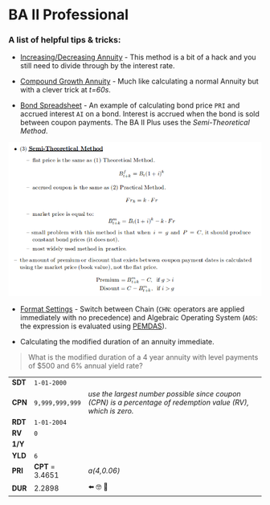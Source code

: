 # BA II Professional

### A list of helpful tips & tricks:
 
* [Increasing/Decreasing Annuity](http://www.actuarialoutpost.com/actuarial_discussion_forum/showthread.php?t=48035#3) - This method is a bit of a hack and you still need to divide through by the interest rate.

* [Compound Growth Annuity](https://www.youtube.com/watch?v=sEB-SG82lSM) - Much like calculating a normal Annuity but with a clever  trick at *t=60s*.

* [Bond Spreadsheet](https://www.youtube.com/watch?v=y9Hhad_CAHg) - An example of calculating bond price `PRI` and accrued interest `AI` on a bond. Interest is accrued when the bond is sold between coupon payments. The BA II Plus uses the *Semi-Theoretical Method*.

![semi theoretical](https://github.com/Infinite-Actuary/BA-II-Plus-Professional/blob/master/images/semi-theoretical-method.png)

* [Format Settings](https://www.youtube.com/watch?v=OWajtj8ewn0) - Switch between Chain (`CHN`: operators are applied immediately with no precedence) and Algebraic Operating System (`AOS`: the expression is evaluated using [PEMDAS](https://en.wikipedia.org/wiki/Order_of_operations)).

* Calculating the modified duration of an annuity immediate.
> What is the modified duration of a 4 year annuity with level payments of $500 and 6% annual yield rate?

|     |               |                                                                                                             |
|-----|---------------|-------------------------------------------------------------------------------------------------------------|
| **SDT** | `1-01-2000`     |                                                                                                             |
| **CPN** | `9,999,999,999` | *use the largest number possible since coupon (CPN) is a percentage of redemption value (RV), which is zero.* |
| **RDT** | `1-01-2004`     |                                                                                                             |
| **RV**  | `0`             |                                                                                                             |
| **1/Y** |               |                                                                                                             |
| **YLD** | `6`             |                                                                                                             |
| **PRI** | **CPT** = 3.4651  | *a(4,0.06)*                                                                                                   |
| **DUR** | 2.2898        |   ⬅️ 🤓 💯                                                                                                          |
